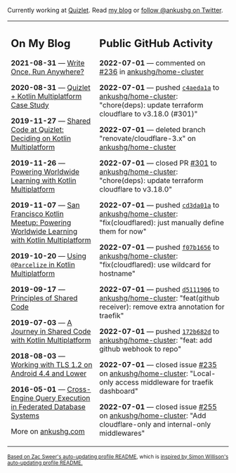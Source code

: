 Currently working at [Quizlet](https://quizlet.com/). Read [my blog](https://ankushg.com/) or [follow @ankushg on Twitter](https://twitter.com/ankushg).

<table><tr><td valign="top" width="40%">

## On My Blog
<!-- blog starts -->
**2021-08-31** — [Write Once, Run Anywhere?](https://ankushg.com/posts/write-once-run-anywhere-increment/)

**2020-08-31** — [Quizlet + Kotlin Multiplatform Case Study](https://ankushg.com/posts/quizlet-kotlin-multiplatform-case-study/)

**2019-11-27** — [Shared Code at Quizlet: Deciding on Kotlin Multiplatform](https://ankushg.com/posts/shared-code-kotlin-multiplatform/)

**2019-11-26** — [Powering Worldwide Learning with Kotlin Multiplatform](https://ankushg.com/speaking/droidcon-sf-2019)

**2019-11-07** — [San Francisco Kotlin Meetup: Powering Worldwide Learning with Kotlin Multiplatform](https://ankushg.com/speaking/sf-kotlin-meetup-2019)

**2019-10-20** — [Using `@Parcelize` in Kotlin Multiplatform](https://ankushg.com/posts/multiplatform-parcelize/)

**2019-09-17** — [Principles of Shared Code](https://ankushg.com/speaking/denver-startup-week-2019)

**2019-07-03** — [A Journey in Shared Code with Kotlin Multiplatform](https://ankushg.com/speaking/droidcon-berlin-2019)

**2018-08-03** — [Working with TLS 1.2 on Android 4.4 and Lower](https://ankushg.com/posts/tls-1.2-on-android/)

**2016-05-01** — [Cross-Engine Query Execution in Federated Database Systems](https://ankushg.com/projects/thesis)
<!-- blog ends -->
More on [ankushg.com](https://ankushg.com/)
</td><td valign="top" width="60%">

## Public GitHub Activity
<!-- githubActivity starts -->
**2022-07-01** — commented on [#236](https://github.com/ankushg/home-cluster/issues/236#issuecomment-1172759999) in [ankushg/home-cluster](https://api.github.com/repos/ankushg/home-cluster)

**2022-07-01** — pushed [`c4aeda1a`](https://github.com/ankushg/home-cluster/commit/c4aeda1a1a3a8ab78bbfd4366315f01c4973ac23) to [ankushg/home-cluster](https://api.github.com/repos/ankushg/home-cluster): "chore(deps): update terraform cloudflare to v3.18.0 (#301)"

**2022-07-01** — deleted branch "renovate/cloudflare-3.x" on [ankushg/home-cluster](https://api.github.com/repos/ankushg/home-cluster)

**2022-07-01** — closed PR [#301](https://github.com/ankushg/home-cluster/pull/301) to [ankushg/home-cluster](https://api.github.com/repos/ankushg/home-cluster): "chore(deps): update terraform cloudflare to v3.18.0"

**2022-07-01** — pushed [`cd3da01a`](https://github.com/ankushg/home-cluster/commit/cd3da01afe38f3ecd38279fdbf09096f9dad983f) to [ankushg/home-cluster](https://api.github.com/repos/ankushg/home-cluster): "fix(cloudflared): just manually define them for now"

**2022-07-01** — pushed [`f07b1656`](https://github.com/ankushg/home-cluster/commit/f07b165688be88652a7a865a956adc03ac93c754) to [ankushg/home-cluster](https://api.github.com/repos/ankushg/home-cluster): "fix(cloudflared): use wildcard for hostname"

**2022-07-01** — pushed [`d5111906`](https://github.com/ankushg/home-cluster/commit/d511190660962fc13ef4607552a04074ffef7e80) to [ankushg/home-cluster](https://api.github.com/repos/ankushg/home-cluster): "feat(github receiver): remove extra annotation for traefik"

**2022-07-01** — pushed [`172b682d`](https://github.com/ankushg/home-cluster/commit/172b682d68b41b2600e095e1c6582012f674c802) to [ankushg/home-cluster](https://api.github.com/repos/ankushg/home-cluster): "feat: add github webhook to repo"

**2022-07-01** — closed issue [#235](https://github.com/ankushg/home-cluster/issues/235) on [ankushg/home-cluster](https://api.github.com/repos/ankushg/home-cluster): "Local-only access middleware for traefik dashboard"

**2022-07-01** — closed issue [#255](https://github.com/ankushg/home-cluster/issues/255) on [ankushg/home-cluster](https://api.github.com/repos/ankushg/home-cluster): "Add cloudflare-only and internal-only middlewares"
<!-- githubActivity ends -->
</td></tr></table>

<sub><a href="https://github.com/ZacSweers/ZacSweers">Based on Zac Sweer's auto-updating profile README</a>, which is <a href="https://simonwillison.net/2020/Jul/10/self-updating-profile-readme/">inspired by Simon Willison's auto-updating profile README.</a></sub>